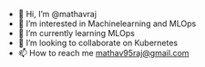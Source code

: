 - 👋 Hi, I’m @mathavraj
- 👀 I’m interested in Machinelearning and MLOps
- 🌱 I’m currently learning MLOps
- 💞️ I’m looking to collaborate on Kubernetes
- 📫 How to reach me mathav95raj@gmail.com

<!---
mathavraj/mathavraj is a ✨ special ✨ repository because its `README.md` (this file) appears on your GitHub profile.
You can click the Preview link to take a look at your changes.
--->
